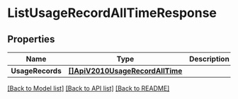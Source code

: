 # ListUsageRecordAllTimeResponse

## Properties

Name | Type | Description | Notes
------------ | ------------- | ------------- | -------------
**UsageRecords** | [**[]ApiV2010UsageRecordAllTime**](ApiV2010UsageRecordAllTime.md) |  |[optional] 

[[Back to Model list]](../README.md#documentation-for-models) [[Back to API list]](../README.md#documentation-for-api-endpoints) [[Back to README]](../README.md)


